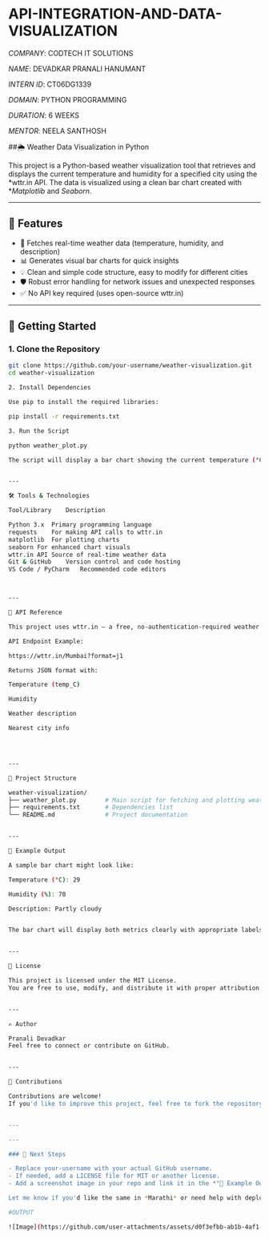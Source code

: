 # API-INTEGRATION-AND-DATA-VISUALIZATION

*COMPANY*: CODTECH IT SOLUTIONS

*NAME*: DEVADKAR PRANALI HANUMANT

*INTERN ID*: CT06DG1339

*DOMAIN*: PYTHON PROGRAMMING

*DURATION*: 6 WEEKS

*MENTOR*: NEELA SANTHOSH

##🌦️ Weather Data Visualization in Python

This project is a Python-based weather visualization tool that retrieves and displays the current temperature and humidity for a specified city using the *wttr.in API. The data is visualized using a clean bar chart created with **Matplotlib* and *Seaborn*.

---

## 📌 Features

- 📡 Fetches real-time weather data (temperature, humidity, and description)
- 📊 Generates visual bar charts for quick insights
- 💡 Clean and simple code structure, easy to modify for different cities
- 🛡️ Robust error handling for network issues and unexpected responses
- ✅ No API key required (uses open-source wttr.in)

---

## 🚀 Getting Started

### 1. Clone the Repository

```bash
git clone https://github.com/your-username/weather-visualization.git
cd weather-visualization

2. Install Dependencies

Use pip to install the required libraries:

pip install -r requirements.txt

3. Run the Script

python weather_plot.py

The script will display a bar chart showing the current temperature (°C) and humidity (%) for the specified city.


---

🛠 Tools & Technologies

Tool/Library	Description

Python 3.x	Primary programming language
requests	For making API calls to wttr.in
matplotlib	For plotting charts
seaborn	For enhanced chart visuals
wttr.in API	Source of real-time weather data
Git & GitHub	Version control and code hosting
VS Code / PyCharm	Recommended code editors



---

🔌 API Reference

This project uses wttr.in — a free, no-authentication-required weather API.

API Endpoint Example:

https://wttr.in/Mumbai?format=j1

Returns JSON format with:

Temperature (temp_C)

Humidity

Weather description

Nearest city info




---

📂 Project Structure

weather-visualization/
├── weather_plot.py        # Main script for fetching and plotting weather data
├── requirements.txt       # Dependencies list
└── README.md              # Project documentation


---

📸 Example Output

A sample bar chart might look like:

Temperature (°C): 29

Humidity (%): 70

Description: Partly cloudy


The bar chart will display both metrics clearly with appropriate labels and colors.


---

📄 License

This project is licensed under the MIT License.
You are free to use, modify, and distribute it with proper attribution.


---

✍️ Author

Pranali Devadkar
Feel free to connect or contribute on GitHub.


---

🤝 Contributions

Contributions are welcome!
If you'd like to improve this project, feel free to fork the repository and submit a pull request.


---

---

### 📌 Next Steps

- Replace your-username with your actual GitHub username.
- If needed, add a LICENSE file for MIT or another license.
- Add a screenshot image in your repo and link it in the *"📸 Example Output"* section.

Let me know if you'd like the same in *Marathi* or need help with deploying it as a *web app* using Flask or Streamlit.

#OUTPUT

![Image](https://github.com/user-attachments/assets/d0f3efbb-ab1b-4af1-bc33-1be83335e0e5)
